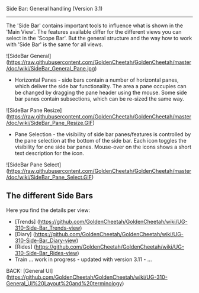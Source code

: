 Side Bar: General handling (Version 3.1)
***

The 'Side Bar' contains important tools to influence what is shown in the 'Main View'. The features available differ for the different views you can select in the 'Scope Bar'. But the general structure and the way how to work with 'Side Bar' is the same for all views.

![SideBar General] (https://raw.githubusercontent.com/GoldenCheetah/GoldenCheetah/master/doc/wiki/SideBar_General_Pane.jpg)

* Horizontal Panes - side bars contain a number of horizontal panes, which deliver the side bar functionality. The area a pane occupies can be changed by dragging the pane header using the mouse. Some side bar panes contain subsections, which can be re-sized the same way.

![SideBar Pane Resize] (https://raw.githubusercontent.com/GoldenCheetah/GoldenCheetah/master/doc/wiki/SideBar_Pane_Resize.GIF)

* Pane Selection - the visibility of side bar panes/features is controlled by the pane selection at the bottom of the side bar. Each icon toggles the visibility for one side bar panes. Mouse-over on the icons shows a short text description for the icon.

![SideBar Pane Select] (https://raw.githubusercontent.com/GoldenCheetah/GoldenCheetah/master/doc/wiki/SideBar_Pane_Select.GIF)

## The different Side Bars

Here you find the details per view:
* [Trends] (https://github.com/GoldenCheetah/GoldenCheetah/wiki/UG-310-Side-Bar_Trends-view)
* [Diary] (https://github.com/GoldenCheetah/GoldenCheetah/wiki/UG-310-Side-Bar_Diary-view)
* [Rides] (https://github.com/GoldenCheetah/GoldenCheetah/wiki/UG-310-Side-Bar_Rides-view)
* Train ... work in progress - updated with version 3.11 - ...

BACK: [General UI] (https://github.com/GoldenCheetah/GoldenCheetah/wiki/UG-310-General_UI%20Layout%20and%20terminology)

